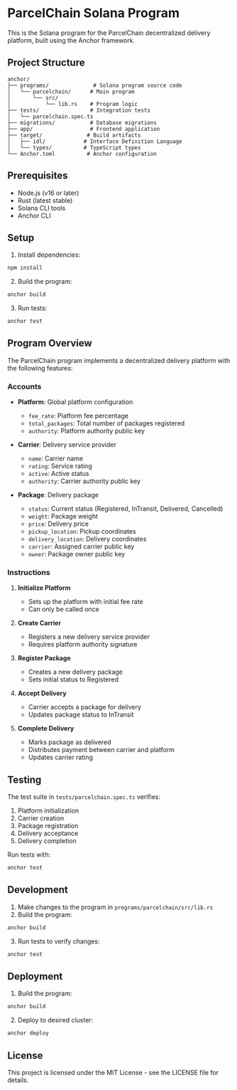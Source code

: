 # ParcelChain Solana Program

This is the Solana program for the ParcelChain decentralized delivery platform, built using the Anchor framework.

## Project Structure

```
anchor/
├── programs/              # Solana program source code
│   └── parcelchain/      # Main program
│       └── src/
│           └── lib.rs    # Program logic
├── tests/                # Integration tests
│   └── parcelchain.spec.ts
├── migrations/           # Database migrations
├── app/                  # Frontend application
├── target/              # Build artifacts
│   ├── idl/            # Interface Definition Language
│   └── types/          # TypeScript types
└── Anchor.toml          # Anchor configuration
```

## Prerequisites

- Node.js (v16 or later)
- Rust (latest stable)
- Solana CLI tools
- Anchor CLI

## Setup

1. Install dependencies:
```bash
npm install
```

2. Build the program:
```bash
anchor build
```

3. Run tests:
```bash
anchor test
```

## Program Overview

The ParcelChain program implements a decentralized delivery platform with the following features:

### Accounts

- **Platform**: Global platform configuration
  - `fee_rate`: Platform fee percentage
  - `total_packages`: Total number of packages registered
  - `authority`: Platform authority public key

- **Carrier**: Delivery service provider
  - `name`: Carrier name
  - `rating`: Service rating
  - `active`: Active status
  - `authority`: Carrier authority public key

- **Package**: Delivery package
  - `status`: Current status (Registered, InTransit, Delivered, Cancelled)
  - `weight`: Package weight
  - `price`: Delivery price
  - `pickup_location`: Pickup coordinates
  - `delivery_location`: Delivery coordinates
  - `carrier`: Assigned carrier public key
  - `owner`: Package owner public key

### Instructions

1. **Initialize Platform**
   - Sets up the platform with initial fee rate
   - Can only be called once

2. **Create Carrier**
   - Registers a new delivery service provider
   - Requires platform authority signature

3. **Register Package**
   - Creates a new delivery package
   - Sets initial status to Registered

4. **Accept Delivery**
   - Carrier accepts a package for delivery
   - Updates package status to InTransit

5. **Complete Delivery**
   - Marks package as delivered
   - Distributes payment between carrier and platform
   - Updates carrier rating

## Testing

The test suite in `tests/parcelchain.spec.ts` verifies:

1. Platform initialization
2. Carrier creation
3. Package registration
4. Delivery acceptance
5. Delivery completion

Run tests with:
```bash
anchor test
```

## Development

1. Make changes to the program in `programs/parcelchain/src/lib.rs`
2. Build the program:
```bash
anchor build
```
3. Run tests to verify changes:
```bash
anchor test
```

## Deployment

1. Build the program:
```bash
anchor build
```

2. Deploy to desired cluster:
```bash
anchor deploy
```

## License

This project is licensed under the MIT License - see the LICENSE file for details. 